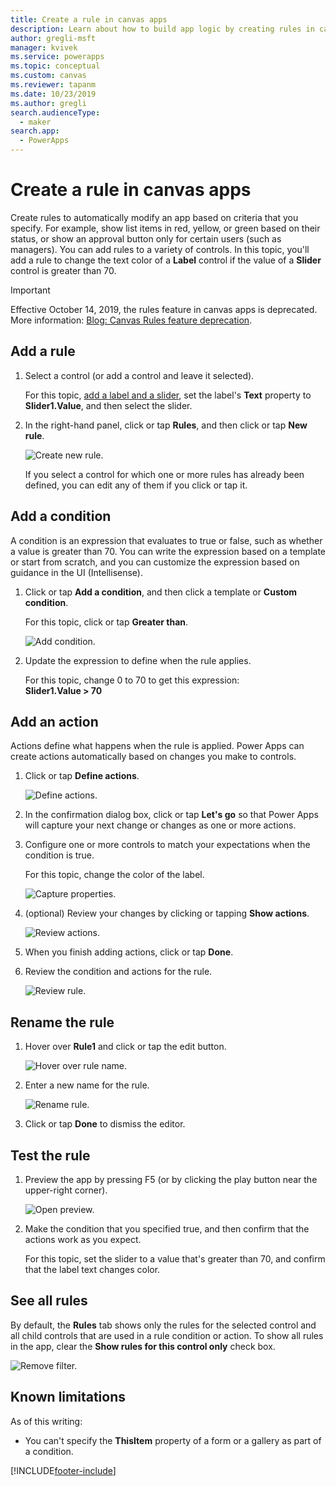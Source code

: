 ```yaml
---
title: Create a rule in canvas apps
description: Learn about how to build app logic by creating rules in canvas apps.
author: gregli-msft
manager: kvivek
ms.service: powerapps
ms.topic: conceptual
ms.custom: canvas
ms.reviewer: tapanm
ms.date: 10/23/2019
ms.author: gregli
search.audienceType: 
  - maker
search.app: 
  - PowerApps
---
```

# Create a rule in canvas apps
Create rules to automatically modify an app based on criteria that you specify. For example, show list items in red, yellow, or green based on their status, or show an approval button only for certain users (such as managers). You can add rules to a variety of controls. In this topic, you'll add a rule to change the text color of a **Label** control if the value of a **Slider** control is greater than 70.

> [!IMPORTANT]
> Effective October 14, 2019, the rules feature in canvas apps is deprecated. More information: [Blog: Canvas Rules feature deprecation](https://powerapps.microsoft.com/blog/canvas-rules-feature-deprecation/).

## Add a rule
1. Select a control (or add a control and leave it selected).

    For this topic, [add a label and a slider](add-configure-controls.md), set the label's **Text** property to **Slider1.Value**, and then select the slider.

1. In the right-hand panel, click or tap **Rules**, and then click or tap **New rule**.

    ![Create new rule.](./media/working-with-rules/new-rule.png)

    If you select a control for which one or more rules has already been defined, you can edit any of them if you click or tap it.  

## Add a condition
A condition is an expression that evaluates to true or false, such as whether a value is greater than 70. You can write the expression based on a template or start from scratch, and you can customize the expression based on guidance in the UI (Intellisense).

1. Click or tap **Add a condition**, and then click a template or **Custom condition**.

    For this topic, click or tap **Greater than**.

    ![Add condition.](./media/working-with-rules/rule-conditions.png)

1. Update the expression to define when the rule applies.

    For this topic, change 0 to 70 to get this expression:
    <br>**Slider1.Value > 70**

## Add an action
Actions define what happens when the rule is applied. Power Apps can create actions automatically based on changes you make to controls.

1. Click or tap **Define actions**.

    ![Define actions.](./media/working-with-rules/rule-define-actions.png)

1. In the confirmation dialog box, click or tap **Let's go** so that Power Apps will capture your next change or changes as one or more actions.

1. Configure one or more controls to match your expectations when the condition is true.

    For this topic, change the color of the label.

    ![Capture properties.](./media/working-with-rules/rule-capture-properties.png)

1. (optional) Review your changes by clicking or tapping **Show actions**.

    ![Review actions.](./media/working-with-rules/rule-review-actions.png)

1. When you finish adding actions, click or tap **Done**.

1. Review the condition and actions for the rule.

    ![Review rule.](./media/working-with-rules/rule-review.png)

## Rename the rule

1. Hover over **Rule1** and click or tap the edit button.

    ![Hover over rule name.](./media/working-with-rules/hover-over-rules_name.png)

1. Enter a new name for the rule.

    ![Rename rule.](./media/working-with-rules/rename-rule.png)

1. Click or tap **Done** to dismiss the editor.

## Test the rule
1. Preview the app by pressing F5 (or by clicking the play button near the upper-right corner).

    ![Open preview.](./media/working-with-rules/open-preview.png)

1. Make the condition that you specified true, and then confirm that the actions work as you expect.

    For this topic, set the slider to a value that's greater than 70, and confirm that the label text changes color.

## See all rules
By default, the **Rules** tab shows only the rules for the selected control and all child controls that are used in a rule condition or action. To show all rules in the app, clear the **Show rules for this control only** check box.

![Remove filter.](./media/working-with-rules/rules-filter.png)

## Known limitations
As of this writing:

* You can't specify the **ThisItem** property of a form or a gallery as part of a condition.


[!INCLUDE[footer-include](../../includes/footer-banner.md)]